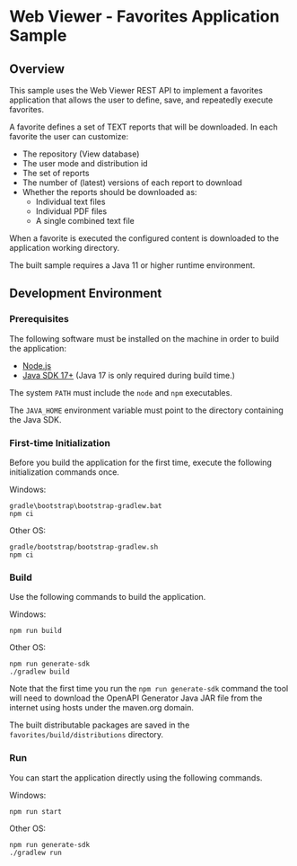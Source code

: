 # Web Viewer - Favorites Application Sample

## Overview

This sample uses the Web Viewer REST API to implement a favorites application
that allows the user to define, save, and repeatedly execute favorites.

A favorite defines a set of TEXT reports that will be downloaded.
In each favorite the user can customize:

- The repository (View database)
- The user mode and distribution id
- The set of reports
- The number of (latest) versions of each report to download
- Whether the reports should be downloaded as:
    - Individual text files
    - Individual PDF files
    - A single combined text file

When a favorite is executed the configured content is downloaded to the
application working directory.

The built sample requires a Java 11 or higher runtime environment.

## Development Environment

### Prerequisites

The following software must be installed on the machine in order to build the application:

- [Node.js](https://nodejs.org/en/)
- [Java SDK 17+](https://adoptium.net/) (Java 17 is only required during build time.)

The system `PATH` must include the `node` and `npm` executables.

The `JAVA_HOME` environment variable must point to the directory containing the Java SDK.

### First-time Initialization

Before you build the application for the first time, execute the following initialization commands
once.

Windows:

    gradle\bootstrap\bootstrap-gradlew.bat
    npm ci

Other OS:

    gradle/bootstrap/bootstrap-gradlew.sh
    npm ci

### Build

Use the following commands to build the application.

Windows:

    npm run build

Other OS:

    npm run generate-sdk
    ./gradlew build

Note that the first time you run the `npm run generate-sdk` command the tool will need to download
the OpenAPI Generator Java JAR file from the internet using hosts under the maven.org domain.

The built distributable packages are saved in the `favorites/build/distributions` directory.

### Run

You can start the application directly using the following commands.

Windows:

    npm run start

Other OS:

    npm run generate-sdk
    ./gradlew run
